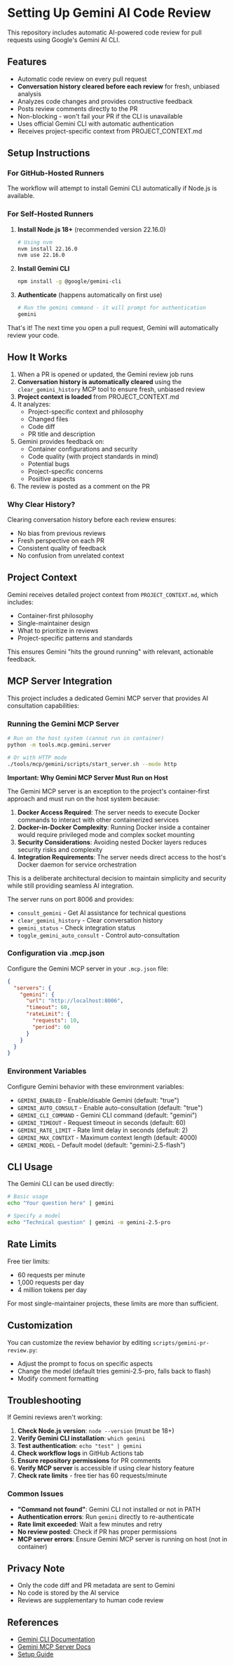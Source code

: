 # Setting Up Gemini AI Code Review

This repository includes automatic AI-powered code review for pull requests using Google's Gemini AI CLI.

## Features

- Automatic code review on every pull request
- **Conversation history cleared before each review** for fresh, unbiased analysis
- Analyzes code changes and provides constructive feedback
- Posts review comments directly to the PR
- Non-blocking - won't fail your PR if the CLI is unavailable
- Uses official Gemini CLI with automatic authentication
- Receives project-specific context from PROJECT_CONTEXT.md

## Setup Instructions

### For GitHub-Hosted Runners

The workflow will attempt to install Gemini CLI automatically if Node.js is available.

### For Self-Hosted Runners

1. **Install Node.js 18+** (recommended version 22.16.0)

   ```bash
   # Using nvm
   nvm install 22.16.0
   nvm use 22.16.0
   ```

2. **Install Gemini CLI**

   ```bash
   npm install -g @google/gemini-cli
   ```

3. **Authenticate** (happens automatically on first use)

   ```bash
   # Run the gemini command - it will prompt for authentication
   gemini
   ```

That's it! The next time you open a pull request, Gemini will automatically review your code.

## How It Works

1. When a PR is opened or updated, the Gemini review job runs
2. **Conversation history is automatically cleared** using the `clear_gemini_history` MCP tool to ensure fresh, unbiased review
3. **Project context is loaded** from PROJECT_CONTEXT.md
4. It analyzes:
   - Project-specific context and philosophy
   - Changed files
   - Code diff
   - PR title and description
5. Gemini provides feedback on:
   - Container configurations and security
   - Code quality (with project standards in mind)
   - Potential bugs
   - Project-specific concerns
   - Positive aspects
6. The review is posted as a comment on the PR

### Why Clear History?

Clearing conversation history before each review ensures:
- No bias from previous reviews
- Fresh perspective on each PR
- Consistent quality of feedback
- No confusion from unrelated context

## Project Context

Gemini receives detailed project context from `PROJECT_CONTEXT.md`, which includes:

- Container-first philosophy
- Single-maintainer design
- What to prioritize in reviews
- Project-specific patterns and standards

This ensures Gemini "hits the ground running" with relevant, actionable feedback.

## MCP Server Integration

This project includes a dedicated Gemini MCP server that provides AI consultation capabilities:

### Running the Gemini MCP Server

```bash
# Run on the host system (cannot run in container)
python -m tools.mcp.gemini.server

# Or with HTTP mode
./tools/mcp/gemini/scripts/start_server.sh --mode http
```

**Important: Why Gemini MCP Server Must Run on Host**

The Gemini MCP server is an exception to the project's container-first approach and must run on the host system because:

1. **Docker Access Required**: The server needs to execute Docker commands to interact with other containerized services
2. **Docker-in-Docker Complexity**: Running Docker inside a container would require privileged mode and complex socket mounting
3. **Security Considerations**: Avoiding nested Docker layers reduces security risks and complexity
4. **Integration Requirements**: The server needs direct access to the host's Docker daemon for service orchestration

This is a deliberate architectural decision to maintain simplicity and security while still providing seamless AI integration.

The server runs on port 8006 and provides:
- `consult_gemini` - Get AI assistance for technical questions
- `clear_gemini_history` - Clear conversation history
- `gemini_status` - Check integration status
- `toggle_gemini_auto_consult` - Control auto-consultation

### Configuration via .mcp.json

Configure the Gemini MCP server in your `.mcp.json` file:

```json
{
  "servers": {
    "gemini": {
      "url": "http://localhost:8006",
      "timeout": 60,
      "rateLimit": {
        "requests": 10,
        "period": 60
      }
    }
  }
}
```

### Environment Variables

Configure Gemini behavior with these environment variables:

- `GEMINI_ENABLED` - Enable/disable Gemini (default: "true")
- `GEMINI_AUTO_CONSULT` - Enable auto-consultation (default: "true")
- `GEMINI_CLI_COMMAND` - Gemini CLI command (default: "gemini")
- `GEMINI_TIMEOUT` - Request timeout in seconds (default: 60)
- `GEMINI_RATE_LIMIT` - Rate limit delay in seconds (default: 2)
- `GEMINI_MAX_CONTEXT` - Maximum context length (default: 4000)
- `GEMINI_MODEL` - Default model (default: "gemini-2.5-flash")

## CLI Usage

The Gemini CLI can be used directly:

```bash
# Basic usage
echo "Your question here" | gemini

# Specify a model
echo "Technical question" | gemini -m gemini-2.5-pro
```

## Rate Limits

Free tier limits:

- 60 requests per minute
- 1,000 requests per day
- 4 million tokens per day

For most single-maintainer projects, these limits are more than sufficient.

## Customization

You can customize the review behavior by editing `scripts/gemini-pr-review.py`:

- Adjust the prompt to focus on specific aspects
- Change the model (default tries gemini-2.5-pro, falls back to flash)
- Modify comment formatting

## Troubleshooting

If Gemini reviews aren't working:

1. **Check Node.js version**: `node --version` (must be 18+)
2. **Verify Gemini CLI installation**: `which gemini`
3. **Test authentication**: `echo "test" | gemini`
4. **Check workflow logs** in GitHub Actions tab
5. **Ensure repository permissions** for PR comments
6. **Verify MCP server** is accessible if using clear history feature
7. **Check rate limits** - free tier has 60 requests/minute

### Common Issues

- **"Command not found"**: Gemini CLI not installed or not in PATH
- **Authentication errors**: Run `gemini` directly to re-authenticate
- **Rate limit exceeded**: Wait a few minutes and retry
- **No review posted**: Check if PR has proper permissions
- **MCP server errors**: Ensure Gemini MCP server is running on host (not in container)

## Privacy Note

- Only the code diff and PR metadata are sent to Gemini
- No code is stored by the AI service
- Reviews are supplementary to human code review

## References

- [Gemini CLI Documentation](https://github.com/google/gemini-cli)
- [Gemini MCP Server Docs](tools/mcp/gemini/docs/README.md)
- [Setup Guide](https://gist.github.com/AndrewAltimit/fc5ba068b73e7002cbe4e9721cebb0f5)
